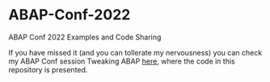 # ABAP-Conf-2022
ABAP Conf 2022 Examples and Code Sharing

If you have missed it (and you can tollerate my nervousness) you can check my ABAP Conf session Tweaking ABAP [here](https://www.youtube.com/watch?v=l5DEB-uwjAw&t=11522), where the code in this repository is presented.
